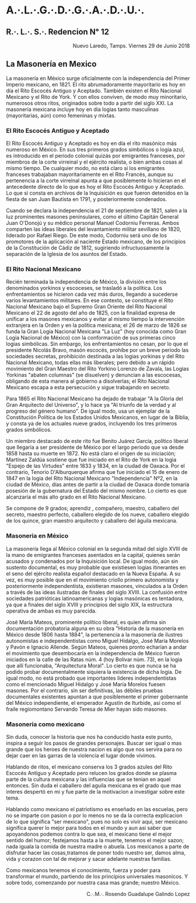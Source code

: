 # **A.·.L.·.G.·.D.·.G.·.A.·.D.·.U.·.**

## **R.·. L.·. S.·. Redencion N° 12**

<div style="text-align: right"> Nuevo Laredo, Tamps. Viernes 29 de Junio 2018 </div>

## **La Masonería en Mexico**

La masonería en México surge oficialmente con la independencia del Primer Imperio mexicano, en 1821. El rito abrumadoramente mayoritario es hoy en día el Rito Escocés Antiguo y Aceptado. También existen el Rito Nacional Mexicano y el Rito de York. Y con ellos conviven, de modo muy minoritario, numerosos otros ritos, originados sobre todo a partir del siglo XXI. La masonería mexicana incluye hoy en día logias tanto masculinas (mayoritarias, aún) como femeninas y mixtas.

### **El Rito Escocés Antiguo y Aceptado**

El Rito Escocés Antiguo y Aceptado es hoy en día el rito masónico más numeroso en México. En sus tres primeros grados simbólicos o logia azul, es introducido en el periodo colonial quizás por emigrantes franceses, por miembros de la corte virreinal y el ejército realista, o bien ambas cosas al mismo tiempo. De cualquier modo, no está claro si los emigrantes franceses trabajaban mayoritariamente en el Rito Francés, aunque su pertenencia a la corte virreinal apunta a que posiblemente lo hicieran en el antecedente directo de lo que es hoy el Rito Escocés Antiguo y Aceptado. Lo que sí consta en archivos de la Inquisición es que fueron detenidos en la fiesta de san Juan Bautista en 1791, y posteriormente condenados.

Cuando se declara la independencia el 21 de septiembre de 1821, salen a la luz prominentes masones peninsulares, como el último Capitán General Juan O'Donojú y su médico personal Manuel Codorniu Ferreras. Ambos comparten las ideas liberales del levantamiento militar sevillano de 1820, liderado por Rafael Riego. De este modo, Codorniu será uno de los promotores de la aplicación al naciente Estado mexicano, de los principios de la Constitución de Cádiz de 1812, sugiriendo infructuosamente la separación de la Iglesia de los asuntos del Estado.

### **El Rito Nacional Mexicano**

Recién terminada la independencia de México, la división entre los denominados yorkinos y escoceses, se trasladó a la política. Los enfrentamientos se hicieron cada vez más duros, llegando a sucederse varios levantamientos militares. En ese contexto, se constituye el Rito Nacional Mexicano bajo el Supremo Gran Oriente del Rito Nacional Mexicano el 22 de agosto del año de 1825, con la finalidad expresa de unificar a los masones mexicanos y evitar al mismo tiempo la intervención extranjera en la Orden y en la política mexicana; el 26 de marzo de 1826 se funda la Gran Logia Nacional Mexicana "La Luz" (hoy conocida como Gran Logia Nacional de México) con la conformación de sus primeras cinco logias simbólicas. Sin embargo, los enfrentamientos no cesan, por lo que el presidente Nicolás Bravo, masón escocés, prohíbe por un breve periodo las sociedades secretas, prohibición destinada a las logias yorkinas y del Rito Nacional Mexicano, todas ellas más liberales; pero debido a un rápido movimiento del Gran Maestro del Rito Yorkino Lorenzo de Zavala, las Logias Yorkinas "abaten columnas" (se disuelven) y denuncian a las escocesas, obligando de esta manera al gobierno a disolverlas; el Rito Nacional Mexicano escapa a esta persecución y sigue trabajando en secreto.

Para 1865 el Rito Nacional Mexicano ha dejado de trabajar "A la Gloria del Gran Arquitecto del Universo", y lo hace ya "Al triunfo de la verdad y al progreso del género humano". De igual modo, usa un ejemplar de la Constitución Política de los Estados Unidos Mexicanos, en lugar de la Biblia, y consta ya de los actuales nueve grados, incluyendo los tres primeros grados simbólicos.

Un miembro destacado de este rito fue Benito Juárez García, político liberal que llegaría a ser presidente de México por el largo periodo que va desde 1858 hasta su muerte en 1872. No está claro el origen de su iniciación; Martínez Zaldúa sostiene que fue iniciado en el Rito de York en la logia "Espejo de las Virtudes" entre 1833 y 1834, en la ciudad de Oaxaca. Por el contrario, Tenorio D'Alburquerque afirma que fue iniciado el 15 de enero de 1847 en la logia del Rito Nacional Mexicano "Independencia" Nº2, en la ciudad de México, días antes de partir a la ciudad de Oaxaca donde tomaría posesión de la gubernatura del Estado del mismo nombre. Lo cierto es que alcanzaría el más alto grado en el Rito Nacional Mexicano.

Se compone de 9 grados; aprendiz , compañero, maestro, caballero del secreto, maestro perfecto, caballero elegido de los nueve, caballero elegido de los quince, gran maestro arquitecto y caballero del águila mexicana.

### **Masoneria en México**

La masonería llega al México colonial en la segunda mitad del siglo XVIII de la mano de emigrantes franceses asentados en la capital, quienes serán acusados y condenados por la Inquisición local. De igual modo, aún sin sustento documental, es muy probable que existiesen logias itinerantes en el seno del ejército realista español destacado en la Nueva España. A su vez, es muy posible que en el movimiento criollo primero autonomista y posteriormente independentista, existieran masones, vinculados a la Orden a través de las ideas ilustradas de finales del siglo XVIII.​ La confusión entre sociedades patrióticas latinoamericanas y logias masónicas es tentadora, ya que a finales del siglo XVIII y principios del siglo XIX, la estructura operativa de ambas es muy parecida.

José María Mateos, prominente político liberal, es quien afirma sin documentación probatoria alguna en su obra "Historia de la masonería en México desde 1806 hasta 1884", la pertenencia a la masonería de ilustres autonomistas e independentistas como Miguel Hidalgo, José María Morelos y Pavón e Ignacio Allende. Según Mateos, quienes pronto echarían a andar el movimiento que desembocaría en la independencia de México fueron iniciados en la calle de las Ratas núm. 4 (hoy Bolívar núm. 73), en la logia que allí funcionaba, "Arquitectura Moral". Lo cierto es que nunca se ha podido probar documentalmente siquiera la existencia de dicha logia. De igual modo, no está probado que importantes líderes independentistas como el mencionado Miguel Hidalgo y José María Morelos fuesen masones. Por el contrario, sin ser definitivas, las débiles pruebas documentales existentes apuntan a que posiblemente el primer gobernante del México independiente, el emperador Agustín de Iturbide, así como el fraile regiomontano Servando Teresa de Mier hayan sido masones.

### **Masoneria como mexicano**

Sin duda, conocer la historia que nos ha conducido hasta este punto, inspira a seguir los pasos de grandes personajes. Buscar ser igual o mas grande que los heroes de nuestra nacion es algo que nos servira para no dejar caer en las garras de la violencia el lugar donde vivimos.

Hablando de ritos, el mexicano conserva los 3 grados azules del Rito Escocés Antiguo y Aceptado pero relucen los grados donde se plasma parte de la cultura mexicana y las influencias que se tenian en aquel entonces. Sin duda el caballero del aguila mexicana es el grado que mas interes despertó en mi y fue parte de la motivacion a investigar sobre este tema.

Hablando como mexicano el patriotismo es enseñado en las escuelas, pero no se imparte con pasion o por lo menos no se da la correcta explicacion de lo que significa "ser mexicano", pues no solo es vivir aqui, ser mexicano significa querer lo mejor para todos en el mundo y aun asi saber que apoyandonos podemos contra lo que sea, el mexicano tiene el mejor sentido del humor; festejamos hasta a la muerte, tenemos el mejor sazon; nada iguala la comida de nuestra madre o abuela. Los mexicanos a parte de disfrutar hacer las cosas,tratamos de poner todo nuestro ser, damos alma, vida y corazon con tal de mejorar y sacar adelante nuestras familias.

Como mexicanos tenemos el conocimiento, fuerza y poder para transformar el mundo, partiendo de los principios universales masonicos. Y sobre todo, comenzando por nuestra casa mas grande; nuestro México.

<div style="text-align: right"> C.·.M.·. Rosendo Guadalupe Galindo Lopez </div>
